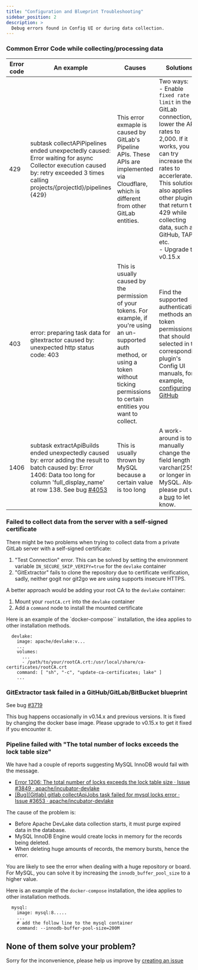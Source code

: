 ```yaml
---
title: "Configuration and Blueprint Troubleshooting"
sidebar_position: 2
description: >
  Debug errors found in Config UI or during data collection.
---
```


### Common Error Code while collecting/processing data

| Error code | An example                  | Causes | Solutions |
| ---------- | ----------------------------|--------|-----------|
| 429        | subtask collectAPiPipelines ended unexpectedly caused: Error waiting for async Collector execution caused by: retry exceeded 3 times calling projects/{projectId}/pipelines {429} | This error exmaple is caused by GitLab's Pipeline APIs. These APIs are implemented via Cloudflare, which is different from other GitLab entities. | Two ways: <br/> - Enable `fixed rate limit` in the GitLab connection, lower the API rates to 2,000. If it works, you can try increase the rates to accerlerate. This solution also applies to other plugins that return the 429 while collecting data, such as GitHub, TAPD, etc. <br/> - Upgrade to v0.15.x  |
| 403        | error: preparing task data for gitextractor caused by: unexpected http status code: 403 | This is usually caused by the permission of your tokens. For example, if you're using an un-supported auth method, or using a token without ticking permissions to certain entities you want to collect. | Find the supported authentication methods and token permissions that should be selected in the corresponding plugin's Config UI manuals, for example, [configuring GitHub](/docs/Configuration/GitHub.md#auth-tokens) |
| 1406       | subtask extractApiBuilds ended unexpectedly caused by: error adding the result to batch caused by: Error 1406: Data too long for column 'full_display_name' at row 138. See bug [#4053](https://github.com/apache/incubator-devlake/issues/4053) | This is usually thrown by MySQL because a certain value is too long | A work-around is to manually change the field length to varchar(255) or longer in MySQL. Also, please put up a [bug](https://github.com/apache/incubator-devlake/issues/new?assignees=&labels=type%2Fbug&template=bug-report.yml&title=%5BBug%5D%5BModule+Name%5D+Bug+title+) to let us know. | 


### Failed to collect data from the server with a self-signed certificate

There might be two problems when trying to collect data from a private GitLab server with a self-signed certificate:

1. "Test Connection" error. This can be solved by setting the environment variable `IN_SECURE_SKIP_VERIFY=true` for the `devlake` container
2. "GitExtractor" fails to clone the repository due to certificate verification, sadly, neither gogit nor git2go we are using supports insecure HTTPS.

A better approach would be adding your root CA to the `devlake` container:

1. Mount your `rootCA.crt` into the `devlake` container
2. Add a `command` node to install the mounted certificate

Here is an example of the `docker-compose`` installation, the idea applies to other installation methods.
```
  devlake:
    image: apache/devlake:v...
    ...
    volumes:
      ...
      - /path/to/your/rootCA.crt:/usr/local/share/ca-certificates/rootCA.crt
    command: [ "sh", "-c", "update-ca-certificates; lake" ]
    ...
```

### GitExtractor task failed in a GitHub/GitLab/BitBucket blueprint
See bug [#3719](https://github.com/apache/incubator-devlake/issues/3719)

This bug happens occasionally in v0.14.x and previous versions. It is fixed by changing the docker base image. Please upgrade to v0.15.x to get it fixed if you encounter it.


### Pipeline failed with "The total number of locks exceeds the lock table size"

We have had a couple of reports suggesting MySQL InnoDB would fail with the message.

- [Error 1206: The total number of locks exceeds the lock table size · Issue #3849 · apache/incubator-devlake](https://github.com/apache/incubator-devlake/issues/3849)
- [[Bug][Gitlab] gitlab collectApiJobs task failed for mysql locks error · Issue #3653 · apache/incubator-devlake](https://github.com/apache/incubator-devlake/issues/3653)

The cause of the problem is:

- Before Apache DevLake data collection starts, it must purge expired data in the database.
- MySQL InnoDB Engine would create locks in memory for the records being deleted.
- When deleting huge amounts of records, the memory bursts, hence the error.

You are likely to see the error when dealing with a huge repository or board. For MySQL, you can solve it by increasing the `innodb_buffer_pool_size` to a higher value.

Here is an example of the `docker-compose` installation, the idea applies to other installation methods.
```
  mysql:
    image: mysql:8.....
    ...
    # add the follow line to the mysql container
    command: --innodb-buffer-pool-size=200M
```


## None of them solve your problem?

Sorry for the inconvenience, please help us improve by [creating an issue](https://github.com/apache/incubator-devlake/issues)
